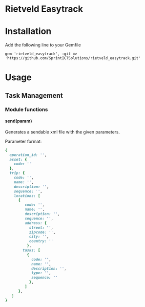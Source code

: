 # Rietveld Easytrack

# Installation
Add the following line to your Gemfile

```
gem 'rietveld_easytrack', :git => 'https://github.com/SprintICTSolutions/rietveld_easytrack.git'
```

# Usage

## Task Management

### Module functions

#### send(param)
Generates a sendable xml file with the given parameters.

Parameter format:

```ruby
{
  operation_id: '',
  asset: {
    code: ''
  },
  trip: { 
    code: '',
    name: '',
    description: '',
    sequence: '',
    locations: [ 
      {
         code: '',
         name: '',
         description: '',
         sequence: '',
         address: {
           street: '',
           zipcode: '',
           city: '',
           country: ''
          },
        tasks: [
          {
            code: '',
            name: '',
            description: '',
            type: '',
            sequence: ''
           },
         ]   
      },  
   ] 
}

```

